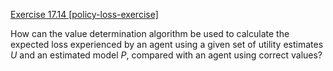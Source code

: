 [Exercise 17.14 \[policy-loss-exercise\]](ex_14/)

How can the value determination algorithm be
used to calculate the expected loss experienced by an agent using a
given set of utility estimates ${U}$ and an estimated
model ${P}$, compared with an agent using correct values?
